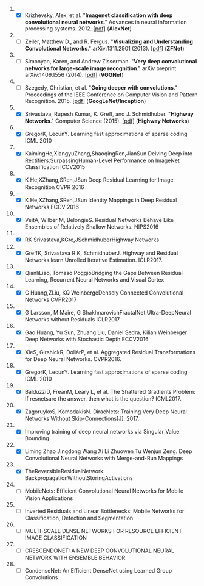 1. - [x] Krizhevsky, Alex, et al. "**Imagenet classification with deep convolutional neural networks**." Advances in neural information processing systems. 2012. [[pdf]](http://papers.nips.cc/paper/4824-imagenet-classification-with-deep-convolutional-neural-networks) (**AlexNet**) 

1. - [ ] Zeiler, Matthew D., and R. Fergus. "**Visualizing and Understanding Convolutional Networks**." 	arXiv:1311.2901 (2013). [[pdf]](https://arxiv.org/abs/1311.2901) (**ZFNet**) 

1. - [ ] Simonyan, Karen, and Andrew Zisserman. "**Very deep convolutional networks for large-scale image recognition**." arXiv preprint arXiv:1409.1556 (2014). [[pdf]](https://arxiv.org/pdf/1409.1556) (**VGGNet**)

1. - [ ] Szegedy, Christian, et al. "**Going deeper with convolutions**." Proceedings of the IEEE Conference on Computer Vision and Pattern Recognition. 2015. [[pdf]](https://arxiv.org/abs/1409.4842) (**GoogLeNet/Inception**) 

1. - [x] Srivastava, Rupesh Kumar, K. Greff, and J. Schmidhuber. "**Highway Networks**." Computer Science (2015). [[pdf]](https://arxiv.org/abs/1505.00387) (**Highway Networks**) 
1. - [x] GregorK, LecunY. Learning fast approximations of sparse coding ICML 2010
1. - [x] KaimingHe,XiangyuZhang,ShaoqingRen,JianSun Delving Deep into Rectifiers:SurpassingHuman-Level Performance on ImageNet Classification ICCV2015
1. - [x] K He,XZhang,SRen,JSun Deep Residual Learning for Image Recognition CVPR 2016
1. - [x] K He,XZhang,SRen,JSun Identity Mappings in Deep Residual Networks ECCV 2016
1. - [x] VeitA, Wilber M, BelongieS. Residual Networks Behave Like Ensembles of Relatively Shallow Networks. NIPS2016
1. - [x] RK Srivastava,KGre,JSchmidhuberHighway Networks
1. - [x] GreffK, Srivastava R K, SchmidhuberJ. Highway and Residual Networks learn Unrolled Iterative Estimation. ICLR2017.
1. - [x] QianliLiao, Tomaso PoggioBridging the Gaps Between Residual Learning, Recurrent Neural Networks and Visual Cortex
1. - [x] G Huang,ZLiu, KQ WeinbergeDensely Connected Convolutional Networks CVPR2017
1. - [x] G Larsson, M Maire, G ShakhnarovichFractalNet:Ultra-DeepNeural Networks without Residuals ICLR2017
1. - [x] Gao Huang, Yu Sun, Zhuang Liu, Daniel Sedra, Kilian Weinberger Deep Networks with Stochastic Depth ECCV2016
1. - [x] XieS, GirshickR, DollárP, et al. Aggregated Residual Transformations for Deep Neural Networks. CVPR2016.
1. - [x] GregorK, LecunY. Learning fast approximations of sparse coding ICML 2010
1. - [x] BalduzziD, FreanM, Leary L, et al. The Shattered Gradients Problem: If resnetsare the answer, then what is the question? ICML2017.
1. - [x] ZagoruykoS, KomodakisN. DiracNets: Training Very Deep Neural Networks Without Skip-Connections[J]. 2017.
1. - [x] Improving training of deep neural networks via Singular Value Bounding
1. - [x] Liming Zhao Jingdong Wang Xi Li Zhuowen Tu Wenjun Zeng. Deep Convolutional Neural Networks with Merge-and-Run Mappings
1. - [x] TheReversibleResidualNetwork: BackpropagationWithoutStoringActivations
1. - [ ] MobileNets: Efficient Convolutional Neural Networks for Mobile Vision Applications
1. - [ ] Inverted Residuals and Linear Bottlenecks: Mobile Networks for Classification, Detection and Segmentation
1. - [ ] MULTI-SCALE DENSE NETWORKS FOR RESOURCE EFFICIENT IMAGE CLASSIFICATION
1. - [ ] CRESCENDONET: A NEW DEEP CONVOLUTIONAL NEURAL NETWORK WITH ENSEMBLE BEHAVIOR
1. - [ ] CondenseNet: An Efficient DenseNet using Learned Group Convolutions
